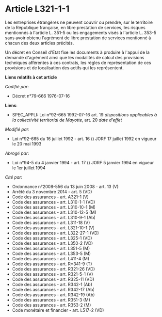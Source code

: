 # Article L321-1-1

Les entreprises étrangères ne peuvent couvrir ou prendre, sur le territoire de la République française, en libre prestation
de services, les risques mentionnés à l'article L. 351-5 ou les engagements visés à l'article L. 353-5 sans avoir obtenu
l'agrément de libre prestation de services mentionné à chacun des deux articles précités.

Un décret en Conseil d'Etat fixe les documents à produire à l'appui de la demande d'agrément ainsi que les modalités de
calcul des provisions techniques afférentes à ces contrats, les règles de représentation de ces provisions et de localisation
des actifs qui les représentent.

**Liens relatifs à cet article**

_Codifié par_:

  - Décret n°76-666 1976-07-16

**Liens**:

  - SPEC_APPLI: Loi n°92-665 1992-07-16 art. 19 *dispositions applicables à la collectivité territorial de Mayotte*, art. 20 *date d'effet*

_Modifié par_:

  - Loi n°92-665 du 16 juillet 1992 - art. 16 () JORF 17 juillet 1992 en vigueur le 20 mai 1993

_Abrogé par_:

  - Loi n°94-5 du 4 janvier 1994 - art. 17 () JORF 5 janvier 1994 en vigueur le 1er juillet 1994

_Cité par_:

  - Ordonnance n°2008-556 du 13 juin 2008 - art. 13 (V)
  - Arrêté du 3 novembre 2014 - art. 5 (VD)
  - Code des assurances - art. A321-1 (V)
  - Code des assurances - art. L310-1-1 (VD)
  - Code des assurances - art. L310-10-1 (M)
  - Code des assurances - art. L310-12-5 (M)
  - Code des assurances - art. L310-9-1 (Ab)
  - Code des assurances - art. L311-18 (V)
  - Code des assurances - art. L321-10-1 (V)
  - Code des assurances - art. L322-27-1 (VD)
  - Code des assurances - art. L325-1 (VD)
  - Code des assurances - art. L350-2 (VD)
  - Code des assurances - art. L351-5 (M)
  - Code des assurances - art. L353-5 (M)
  - Code des assurances - art. L411-4 (M)
  - Code des assurances - art. R*341-9 (T)
  - Code des assurances - art. R321-26 (VD)
  - Code des assurances - art. R321-5-1 (V)
  - Code des assurances - art. R325-11 (VD)
  - Code des assurances - art. R342-1 (Ab)
  - Code des assurances - art. R342-17 (Ab)
  - Code des assurances - art. R342-19 (Ab)
  - Code des assurances - art. R351-3 (M)
  - Code des assurances - art. R353-2 (M)
  - Code monétaire et financier - art. L517-2 (VD)
